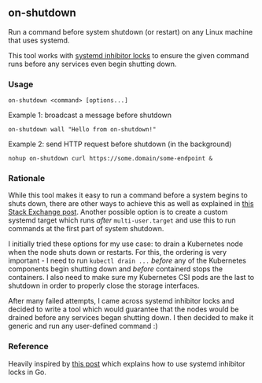 ## on-shutdown

Run a command before system shutdown (or restart) on any Linux machine that uses systemd.

This tool works with [systemd inhibitor locks](https://systemd.io/INHIBITOR_LOCKS/) to
ensure the given command runs before any services even begin shutting down.

### Usage

```
on-shutdown <command> [options...]
```

Example 1: broadcast a message before shutdown
```
on-shutdown wall "Hello from on-shutdown!"
```

Example 2: send HTTP request before shutdown (in the background)
```
nohup on-shutdown curl https://some.domain/some-endpoint &
```

### Rationale

While this tool makes it easy to run a command before a system begins to shuts down, there
are other ways to achieve this as well as explained in
[this Stack Exchange post](https://unix.stackexchange.com/questions/48973/execute-a-command-before-shutdown/294539#294539).
Another possible option is to create a custom systemd target which runs _after_
`multi-user.target` and use this to run commands at the first part of system shutdown.

I initially tried these options for my use case: to drain a Kubernetes node when the
node shuts down or restarts. For this, the ordering is very important - I need to run
`kubectl drain ...` _before_ any of the Kubernetes components begin shutting down and
_before_ containerd stops the containers. I also need to make sure my Kubernetes CSI
pods are the last to shutdown in order to properly close the storage interfaces.

After many failed attempts, I came across systemd inhibitor locks and decided to write a
tool which would guarantee that the nodes would be drained before any services began shutting
down. I then decided to make it generic and run any user-defined command :)

### Reference

Heavily inspired by [this post](https://trstringer.com/systemd-inhibitor-locks/) which explains
how to use systemd inhibitor locks in Go.
